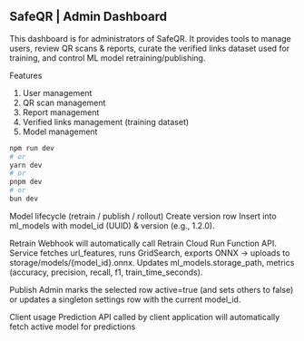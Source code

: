 ## SafeQR | Admin Dashboard

This dashboard is for administrators of SafeQR. It provides tools to manage users, review QR scans & reports, curate the verified links dataset used for training, and control ML model retraining/publishing.

Features
1) User management
2) QR scan management
3) Report management
4) Verified links management (training dataset)
5) Model management

```bash
npm run dev
# or
yarn dev
# or
pnpm dev
# or
bun dev
```

Model lifecycle (retrain / publish / rollout)
Create version row
Insert into ml_models with model_id (UUID) & version (e.g., 1.2.0).

Retrain
Webhook will automatically call Retrain Cloud Run Function API.
Service fetches url_features, runs GridSearch, exports ONNX → uploads to storage/models/{model_id}.onnx.
Updates ml_models.storage_path, metrics (accuracy, precision, recall, f1, train_time_seconds).

Publish
Admin marks the selected row active=true (and sets others to false) or updates a singleton settings row with the current model_id.

Client usage
Prediction API called by client application will automatically fetch active model for predictions
